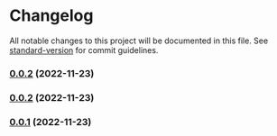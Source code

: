# Changelog

All notable changes to this project will be documented in this file. See [standard-version](https://github.com/conventional-changelog/standard-version) for commit guidelines.

### [0.0.2](https://github.com/huogui/vite-plugin-lib-inject-style/compare/v0.0.1...v0.0.2) (2022-11-23)

### [0.0.2](https://github.com/huogui/vite-plugin-lib-inject-style/compare/v0.0.1...v0.0.2) (2022-11-23)

### [0.0.1](https://github.com/huogui/vite-plugin-lib-inject-style/compare/v0.0.2...v0.0.1) (2022-11-23)

